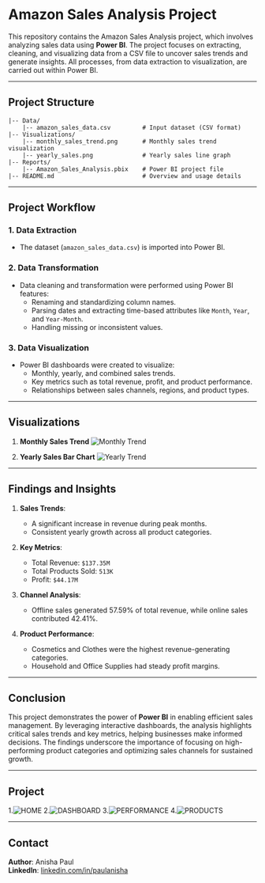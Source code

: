 # Amazon Sales Analysis Project

This repository contains the Amazon Sales Analysis project, which involves analyzing sales data using **Power BI**. The project focuses on extracting, cleaning, and visualizing data from a CSV file to uncover sales trends and generate insights. All processes, from data extraction to visualization, are carried out within Power BI.

---

## Project Structure

```
|-- Data/
    |-- amazon_sales_data.csv         # Input dataset (CSV format)
|-- Visualizations/
    |-- monthly_sales_trend.png       # Monthly sales trend visualization
    |-- yearly_sales.png              # Yearly sales line graph
|-- Reports/
    |-- Amazon_Sales_Analysis.pbix    # Power BI project file
|-- README.md                         # Overview and usage details
```

---

## Project Workflow

### 1. Data Extraction
- The dataset (`amazon_sales_data.csv`) is imported into Power BI.

### 2. Data Transformation
- Data cleaning and transformation were performed using Power BI features:
  - Renaming and standardizing column names.
  - Parsing dates and extracting time-based attributes like `Month`, `Year`, and `Year-Month`.
  - Handling missing or inconsistent values.

### 3. Data Visualization
- Power BI dashboards were created to visualize:
  - Monthly, yearly, and combined sales trends.
  - Key metrics such as total revenue, profit, and product performance.
  - Relationships between sales channels, regions, and product types.

---

## Visualizations

1. **Monthly Sales Trend**
   ![Monthly Trend](https://github.com/user-attachments/assets/704e328d-9f83-4613-ab63-1bd161f1d648)



2. **Yearly Sales Bar Chart**
   ![Yearly Trend](https://github.com/user-attachments/assets/5af9a47f-9aa4-446e-98fc-fde9d4a8b710)


---

## Findings and Insights

1. **Sales Trends**:
   - A significant increase in revenue during peak months.
   - Consistent yearly growth across all product categories.

2. **Key Metrics**:
   - Total Revenue: `$137.35M`
   - Total Products Sold: `513K`
   - Profit: `$44.17M`

3. **Channel Analysis**:
   - Offline sales generated 57.59% of total revenue, while online sales contributed 42.41%.

4. **Product Performance**:
   - Cosmetics and Clothes were the highest revenue-generating categories.
   - Household and Office Supplies had steady profit margins.

---

## Conclusion

This project demonstrates the power of **Power BI** in enabling efficient sales management. By leveraging interactive dashboards, the analysis highlights critical sales trends and key metrics, helping businesses make informed decisions. The findings underscore the importance of focusing on high-performing product categories and optimizing sales channels for sustained growth.

---

## Project 

1.![HOME](https://github.com/user-attachments/assets/dc5818ce-90aa-4eb4-8e6c-4c60466a7baf)
2.![DASHBOARD](https://github.com/user-attachments/assets/d06f74c1-b398-449c-9831-71c838ae280f)
3.![PERFORMANCE](https://github.com/user-attachments/assets/d164d2c8-80c8-4d2d-aa7a-ff1b3cf08147)
4.![PRODUCTS](https://github.com/user-attachments/assets/7728822b-2a38-4cbf-a93e-bbf821174a6c)


---

## Contact
**Author**: Anisha Paul  
**LinkedIn**: [linkedin.com/in/paulanisha](https://www.linkedin.com/in/paulanisha)
